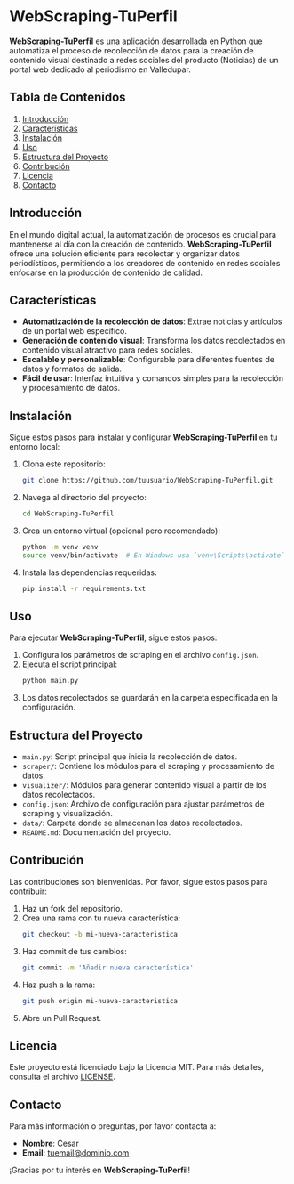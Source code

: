 # WebScraping-TuPerfil

**WebScraping-TuPerfil** es una aplicación desarrollada en Python que automatiza el proceso de recolección de datos para la creación de contenido visual destinado a redes sociales del producto (Noticias) de un portal web dedicado al periodismo en Valledupar.

## Tabla de Contenidos

1. [Introducción](#introducción)
2. [Características](#características)
3. [Instalación](#instalación)
4. [Uso](#uso)
5. [Estructura del Proyecto](#estructura-del-proyecto)
6. [Contribución](#contribución)
7. [Licencia](#licencia)
8. [Contacto](#contacto)

## Introducción

En el mundo digital actual, la automatización de procesos es crucial para mantenerse al día con la creación de contenido. **WebScraping-TuPerfil** ofrece una solución eficiente para recolectar y organizar datos periodísticos, permitiendo a los creadores de contenido en redes sociales enfocarse en la producción de contenido de calidad.

## Características

- **Automatización de la recolección de datos**: Extrae noticias y artículos de un portal web específico.
- **Generación de contenido visual**: Transforma los datos recolectados en contenido visual atractivo para redes sociales.
- **Escalable y personalizable**: Configurable para diferentes fuentes de datos y formatos de salida.
- **Fácil de usar**: Interfaz intuitiva y comandos simples para la recolección y procesamiento de datos.

## Instalación

Sigue estos pasos para instalar y configurar **WebScraping-TuPerfil** en tu entorno local:

1. Clona este repositorio:
    ```bash
    git clone https://github.com/tuusuario/WebScraping-TuPerfil.git
    ```
2. Navega al directorio del proyecto:
    ```bash
    cd WebScraping-TuPerfil
    ```
3. Crea un entorno virtual (opcional pero recomendado):
    ```bash
    python -m venv venv
    source venv/bin/activate  # En Windows usa `venv\Scripts\activate`
    ```
4. Instala las dependencias requeridas:
    ```bash
    pip install -r requirements.txt
    ```

## Uso

Para ejecutar **WebScraping-TuPerfil**, sigue estos pasos:

1. Configura los parámetros de scraping en el archivo `config.json`.
2. Ejecuta el script principal:
    ```bash
    python main.py
    ```
3. Los datos recolectados se guardarán en la carpeta especificada en la configuración.

## Estructura del Proyecto

- `main.py`: Script principal que inicia la recolección de datos.
- `scraper/`: Contiene los módulos para el scraping y procesamiento de datos.
- `visualizer/`: Módulos para generar contenido visual a partir de los datos recolectados.
- `config.json`: Archivo de configuración para ajustar parámetros de scraping y visualización.
- `data/`: Carpeta donde se almacenan los datos recolectados.
- `README.md`: Documentación del proyecto.

## Contribución

Las contribuciones son bienvenidas. Por favor, sigue estos pasos para contribuir:

1. Haz un fork del repositorio.
2. Crea una rama con tu nueva característica:
    ```bash
    git checkout -b mi-nueva-caracteristica
    ```
3. Haz commit de tus cambios:
    ```bash
    git commit -m 'Añadir nueva característica'
    ```
4. Haz push a la rama:
    ```bash
    git push origin mi-nueva-caracteristica
    ```
5. Abre un Pull Request.

## Licencia

Este proyecto está licenciado bajo la Licencia MIT. Para más detalles, consulta el archivo [LICENSE](LICENSE).

## Contacto

Para más información o preguntas, por favor contacta a:

- **Nombre**: Cesar
- **Email**: [tuemail@dominio.com](mailto:tuemail@dominio.com)

¡Gracias por tu interés en **WebScraping-TuPerfil**!
